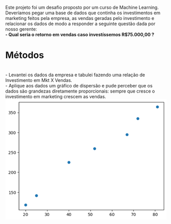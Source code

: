 Este projeto foi um desafio proposto por um curso de Machine Learning. <br>
Deveríamos pegar uma base de dados que continha os investimentos em marketing feitos pela empresa, as vendas geradas pelo investimento e relacionar os dados de modo a responder a seguinte questão dada por nosso gerente: <br>
<strong>- Qual seria o retorno em vendas caso investíssemos R$75.000,00 ?</strong> <br>
<H1>Métodos</H1> <br>
 - Levantei os dados da empresa e tabulei fazendo uma relação de Investimento em Mkt X Vendas. <br>
 - Aplique aos dados um gráfico de dispersão e pude perceber que os dados são grandezas diretamente proporcionais: sempre que cresce o investimento em marketing crescem as vendas. <br>
 <img src = "Graficos/Dispersao.png">
